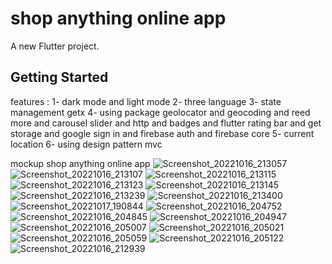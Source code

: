 # shop anything online app

A new Flutter project.

## Getting Started

features :
1- dark mode and light mode
2- three language
3- state management getx
4- using package geolocator and geocoding and reed more
and carousel slider and http and badges and flutter rating
bar and get storage and google sign in and firebase auth
and firebase core
5- current location
6- using design pattern mvc


 mockup shop anything online app 
![Screenshot_20221016_213057](https://user-images.githubusercontent.com/109835127/200201869-ae588117-b499-4efc-a57e-df90ec8ecba1.png)
![Screenshot_20221016_213107](https://user-images.githubusercontent.com/109835127/200201877-246ec666-05fa-40f6-87ba-acffec781ccc.png)
![Screenshot_20221016_213115](https://user-images.githubusercontent.com/109835127/200201895-821a2abc-02a4-42b1-a2ab-32c405da97d0.png)
![Screenshot_20221016_213123](https://user-images.githubusercontent.com/109835127/200201900-c59a92f9-22de-4173-982e-d26ad22eb7e6.png)
![Screenshot_20221016_213145](https://user-images.githubusercontent.com/109835127/200201902-1666ab73-ec74-423d-bb16-f0040fca7a99.png)
![Screenshot_20221016_213239](https://user-images.githubusercontent.com/109835127/200201909-6dfcd9fe-6fea-482c-8e5c-1fd22fc96220.png)
![Screenshot_20221016_213400](https://user-images.githubusercontent.com/109835127/200201930-fd6adef5-be5e-460f-bf4a-199cb7d8ae02.png)
![Screenshot_20221017_190844](https://user-images.githubusercontent.com/109835127/200201932-c3bdcd7f-c1c1-4c89-b1e2-b3b91df89daa.png)
![Screenshot_20221016_204752](https://user-images.githubusercontent.com/109835127/200201934-d3a48a27-be7a-4bea-b275-54da38e976e6.png)
![Screenshot_20221016_204845](https://user-images.githubusercontent.com/109835127/200201947-d9adcf90-2e8a-4cb4-9695-ca191f126d62.png)
![Screenshot_20221016_204947](https://user-images.githubusercontent.com/109835127/200201949-d9b1170d-8c66-4438-8a9c-36d56269af47.png)
![Screenshot_20221016_205007](https://user-images.githubusercontent.com/109835127/200201950-4852bb67-7cf9-406a-b3ac-2b73a17ec780.png)
![Screenshot_20221016_205021](https://user-images.githubusercontent.com/109835127/200201957-f1fc41b4-6f46-4e68-b7fa-e3a3c710606b.png)
![Screenshot_20221016_205059](https://user-images.githubusercontent.com/109835127/200201966-1e2551b3-e268-43f2-a553-5f1bb2fbd7df.png)
![Screenshot_20221016_205122](https://user-images.githubusercontent.com/109835127/200201981-bd37c13f-b7c7-4ff1-8ef5-1d65710a789e.png)
![Screenshot_20221016_212939](https://user-images.githubusercontent.com/109835127/200201984-e40164a6-0c30-46f2-92d8-cc4bea195d56.png)
